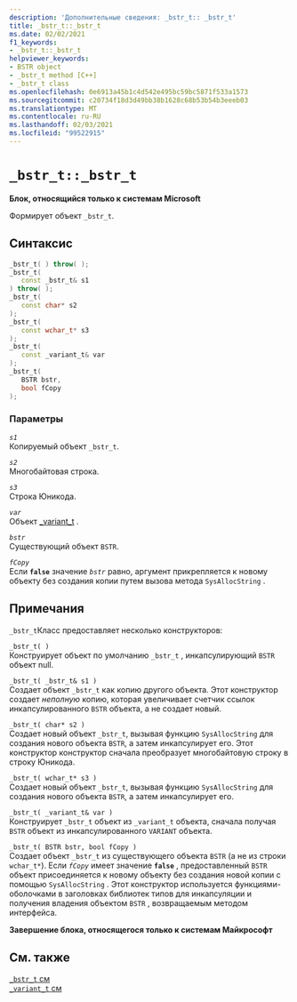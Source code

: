 ```yaml
---
description: 'Дополнительные сведения: _bstr_t:: _bstr_t'
title: _bstr_t::_bstr_t
ms.date: 02/02/2021
f1_keywords:
- _bstr_t::_bstr_t
helpviewer_keywords:
- BSTR object
- _bstr_t method [C++]
- _bstr_t class
ms.openlocfilehash: 0e6913a45b1c4d542e495bc59bc5871f533a1573
ms.sourcegitcommit: c20734f18d3d49bb38b1628c68b53b54b3eeeb03
ms.translationtype: MT
ms.contentlocale: ru-RU
ms.lasthandoff: 02/03/2021
ms.locfileid: "99522915"
---
```

# `_bstr_t::_bstr_t`

**Блок, относящийся только к системам Microsoft**

Формирует объект `_bstr_t`.

## <a name="syntax"></a>Синтаксис

```cpp
_bstr_t( ) throw( );
_bstr_t(
   const _bstr_t& s1
) throw( );
_bstr_t(
   const char* s2
);
_bstr_t(
   const wchar_t* s3
);
_bstr_t(
   const _variant_t& var
);
_bstr_t(
   BSTR bstr,
   bool fCopy
);
```

### <a name="parameters"></a>Параметры

*`s1`*\
Копируемый объект `_bstr_t`.

*`s2`*\
Многобайтовая строка.

*`s3`*\
Строка Юникода.

*`var`*\
Объект [_variant_t](../cpp/variant-t-class.md) .

*`bstr`*\
Существующий объект `BSTR`.

*`fCopy`*\
Если **`false`** значение *`bstr`* равно, аргумент прикрепляется к новому объекту без создания копии путем вызова метода `SysAllocString` .

## <a name="remarks"></a>Примечания

`_bstr_t`Класс предоставляет несколько конструкторов:

`_bstr_t( )`\
Конструирует объект по умолчанию `_bstr_t` , инкапсулирующий `BSTR` объект null.

`_bstr_t( _bstr_t& s1 )`\
Создает объект `_bstr_t` как копию другого объекта. Этот конструктор создает *неполную* копию, которая увеличивает счетчик ссылок инкапсулированного `BSTR` объекта, а не создает новый.

`_bstr_t( char* s2 )`\
Создает новый объект `_bstr_t`, вызывая функцию `SysAllocString` для создания нового объекта `BSTR`, а затем инкапсулирует его. Этот конструктор конструктор сначала преобразует многобайтовую строку в строку Юникода.

`_bstr_t( wchar_t* s3 )`\
Создает новый объект `_bstr_t`, вызывая функцию `SysAllocString` для создания нового объекта `BSTR`, а затем инкапсулирует его.

`_bstr_t( _variant_t& var )`\
Конструирует `_bstr_t` объект из `_variant_t` объекта, сначала получая `BSTR` объект из инкапсулированного `VARIANT` объекта.

`_bstr_t( BSTR bstr, bool fCopy )`\
Создает объект `_bstr_t` из существующего объекта `BSTR` (а не из строки `wchar_t*`). Если *`fCopy`* имеет значение **`false`** , предоставленный `BSTR` объект присоединяется к новому объекту без создания новой копии с помощью `SysAllocString` . Этот конструктор используется функциями-оболочками в заголовках библиотек типов для инкапсуляции и получения владения объектом `BSTR` , возвращаемым методом интерфейса.

**Завершение блока, относящегося только к системам Майкрософт**

## <a name="see-also"></a>См. также

[`_bstr_t` см](../cpp/bstr-t-class.md)\
[`_variant_t` см](../cpp/variant-t-class.md)
